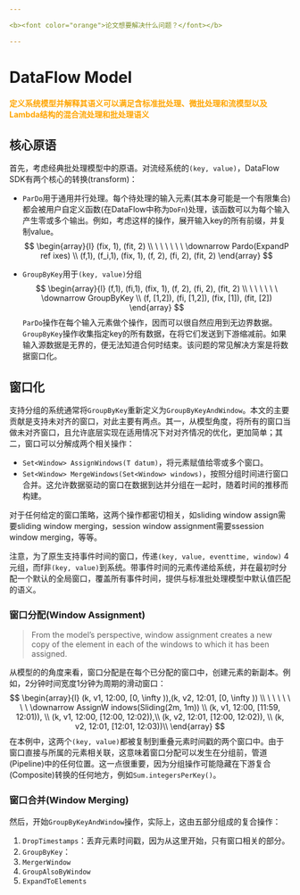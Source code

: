 ```yaml
---

<b><font color="orange">论文想要解决什么问题？</font></b>

---
```


# DataFlow Model

<b><font color="orange">定义系统模型并解释其语义可以满足含标准批处理、微批处理和流模型以及Lambda结构的混合流处理和批处理语义</font></b>

## 核心原语

首先，考虑经典批处理模型中的原语。对流经系统的`(key, value)`，DataFlow SDK有两个核心的转换(transform)：

- `ParDo`用于通用并行处理。每个待处理的输入元素(其本身可能是一个有限集合)都会被用户自定义函数(在DataFlow中称为`DoFn`)处理，该函数可以为每个输入产生零或多个输出。例如，考虑这样的操作，展开输入key的所有前缀，并复制value。
  $$
  \begin{array}{l}
  (fix, 1), (fit, 2) \\
  \ \ \ \ \ \ \downarrow Pardo(ExpandP ref ixes) \\
  (f,1), (f_i,1), (fix, 1), (f, 2), (fi, 2), (fit, 2)
  \end{array}
  $$

- `GroupByKey`用于`(key, value)`分组
  $$
  \begin{array}{l}
  (f,1), (fi,1), (fix, 1), (f, 2), (fi, 2), (fit, 2) \\
  \ \ \ \ \ \ \downarrow GroupByKey \\
  (f, [1,2]), (fi, [1,2]), (fix, [1]), (fit, [2])
  \end{array}
  $$
  `ParDo`操作在每个输入元素做个操作，因而可以很自然应用到无边界数据。`GroupByKey`操作收集指定key的所有数据，在将它们发送到下游缩减前。如果输入源数据是无界的，便无法知道合何时结束。该问题的常见解决方案是将数据窗口化。



## 窗口化

支持分组的系统通常将`GroupByKey`重新定义为`GroupByKeyAndWindow`。本文的主要贡献是支持未对齐的窗口，对此主要有两点。其一，从模型角度，将所有的窗口当做未对齐窗口，且允许底层实现在适用情况下对对齐情况的优化，更加简单；其二，窗口可以分解成两个相关操作：

- `Set<Window> AssignWindows(T datum)`，将元素赋值给零或多个窗口。
- `Set<Window> MergeWindows(Set<Window> windows)`，按照分组时间进行窗口合并。这允许数据驱动的窗口在数据到达并分组在一起时，随着时间的推移而构建。

对于任何给定的窗口策略，这两个操作都密切相关，如sliding window assign需要sliding window merging，session window assignment需要ssession window merging，等等。

注意，为了原生支持事件时间的窗口，传递`(key, value, eventtime, window)` 4元组，而f非`(key, value)`到系统。带事件时间的元素传递给系统，并在最初时分配一个默认的全局窗口，覆盖所有事件时间，提供与标准批处理模型中默认值匹配的语义。



### 窗口分配(Window Assignment)

> From the model’s perspective, window assignment creates a new copy of the element in each of the windows to which  it has been assigned.

从模型的的角度来看，窗口分配是在每个已分配的窗口中，创建元素的新副本。例如，2分钟时间宽度1分钟为周期的滑动窗口：
$$
\begin{array}{l}
(k, v1, 12:00, [0, \infty )),(k, v2, 12:01, [0, \infty )) \\
\ \ \ \ \ \ \ \downarrow AssignW indows(Sliding(2m, 1m)) \\
(k, v1, 12:00, [11:59, 12:01)), \\
(k, v1, 12:00, [12:00, 12:02)),\\
(k, v2, 12:01, [12:00, 12:02)), \\
(k, v2, 12:01, [12:01, 12:03))\\
\end{array}
$$
在本例中，这两个`(key, value)`都被复制到重叠元素时间戳的两个窗口中。由于窗口直接与所属的元素相关联，这意味着窗口分配可以发生在分组前，管道(Pipeline)中的任何位置。这一点很重要，因为分组操作可能隐藏在下游复合(Composite)转换的任何地方，例如`Sum.integersPerKey()`。

### 窗口合并(Window Merging)



然后，开始`GroupByKeyAndWindow`操作，实际上，这由五部分组成的复合操作：

1. `DropTimestamps`：丢弃元素时间戳，因为从这里开始，只有窗口相关的部分。
2. `GroupByKey`：
3. `MergerWindow`
4. `GroupAlsoByWindow`
5. `ExpandToElements`

